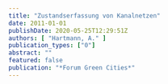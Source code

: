 ```yaml
---
title: "Zustandserfassung von Kanalnetzen"
date: 2011-01-01
publishDate: 2020-05-25T12:29:51Z
authors: [ "Hartmann, A." ]
publication_types: ["0"]
abstract: ""
featured: false
publication: "*Forum Green Cities*"
---
```


